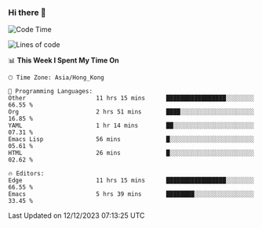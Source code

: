### Hi there 👋

<!--
**nicehiro/nicehiro** is a ✨ _special_ ✨ repository because its `README.md` (this file) appears on your GitHub profile.

Here are some ideas to get you started:

- 🔭 I’m currently working on ...
- 🌱 I’m currently learning ...
- 👯 I’m looking to collaborate on ...
- 🤔 I’m looking for help with ...
- 💬 Ask me about ...
- 📫 How to reach me: ...
- 😄 Pronouns: ...
- ⚡ Fun fact: ...
-->

<!--START_SECTION:waka-->
![Code Time](http://img.shields.io/badge/Code%20Time-143%20hrs%2026%20mins-blue)

![Lines of code](https://img.shields.io/badge/From%20Hello%20World%20I%27ve%20Written-2.6%20million%20lines%20of%20code-blue)

📊 **This Week I Spent My Time On** 

```text
🕑︎ Time Zone: Asia/Hong_Kong

💬 Programming Languages: 
Other                    11 hrs 15 mins      █████████████████░░░░░░░░   66.55 % 
Org                      2 hrs 51 mins       ████░░░░░░░░░░░░░░░░░░░░░   16.85 % 
YAML                     1 hr 14 mins        ██░░░░░░░░░░░░░░░░░░░░░░░   07.31 % 
Emacs Lisp               56 mins             █░░░░░░░░░░░░░░░░░░░░░░░░   05.61 % 
HTML                     26 mins             █░░░░░░░░░░░░░░░░░░░░░░░░   02.62 % 

🔥 Editors: 
Edge                     11 hrs 15 mins      █████████████████░░░░░░░░   66.55 % 
Emacs                    5 hrs 39 mins       ████████░░░░░░░░░░░░░░░░░   33.45 % 
```


 Last Updated on 12/12/2023 07:13:25 UTC
<!--END_SECTION:waka-->
